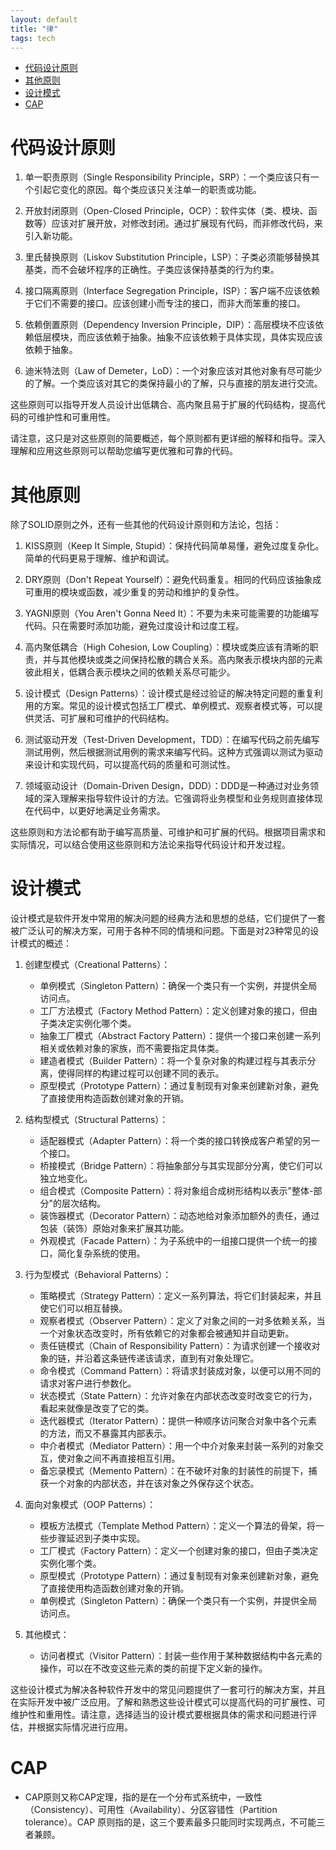 ```yaml
---
layout: default
title: "律"
tags: tech
---
```


- [代码设计原则](#代码设计原则)
- [ 其他原则](#-其他原则)
- [ 设计模式](#-设计模式)
- [ CAP](#-cap)

# <a name="代码设计原则"></a>代码设计原则

1. 单一职责原则（Single Responsibility Principle，SRP）：一个类应该只有一个引起它变化的原因。每个类应该只关注单一的职责或功能。

2. 开放封闭原则（Open-Closed Principle，OCP）：软件实体（类、模块、函数等）应该对扩展开放，对修改封闭。通过扩展现有代码，而非修改代码，来引入新功能。

3. 里氏替换原则（Liskov Substitution Principle，LSP）：子类必须能够替换其基类，而不会破坏程序的正确性。子类应该保持基类的行为约束。

4. 接口隔离原则（Interface Segregation Principle，ISP）：客户端不应该依赖于它们不需要的接口。应该创建小而专注的接口，而非大而笨重的接口。

5. 依赖倒置原则（Dependency Inversion Principle，DIP）：高层模块不应该依赖低层模块，而应该依赖于抽象。抽象不应该依赖于具体实现，具体实现应该依赖于抽象。

6. 迪米特法则（Law of Demeter，LoD）：一个对象应该对其他对象有尽可能少的了解。一个类应该对其它的类保持最小的了解，只与直接的朋友进行交流。

这些原则可以指导开发人员设计出低耦合、高内聚且易于扩展的代码结构，提高代码的可维护性和可重用性。

请注意，这只是对这些原则的简要概述，每个原则都有更详细的解释和指导。深入理解和应用这些原则可以帮助您编写更优雅和可靠的代码。



# <a name="其他原则"></a> 其他原则
除了SOLID原则之外，还有一些其他的代码设计原则和方法论，包括：

1. KISS原则（Keep It Simple, Stupid）：保持代码简单易懂，避免过度复杂化。简单的代码更易于理解、维护和调试。

2. DRY原则（Don't Repeat Yourself）：避免代码重复。相同的代码应该抽象成可重用的模块或函数，减少重复的劳动和维护的复杂性。

3. YAGNI原则（You Aren't Gonna Need It）：不要为未来可能需要的功能编写代码。只在需要时添加功能，避免过度设计和过度工程。

4. 高内聚低耦合（High Cohesion, Low Coupling）：模块或类应该有清晰的职责，并与其他模块或类之间保持松散的耦合关系。高内聚表示模块内部的元素彼此相关，低耦合表示模块之间的依赖关系尽可能少。

5. 设计模式（Design Patterns）：设计模式是经过验证的解决特定问题的重复利用的方案。常见的设计模式包括工厂模式、单例模式、观察者模式等，可以提供灵活、可扩展和可维护的代码结构。

6. 测试驱动开发（Test-Driven Development，TDD）：在编写代码之前先编写测试用例，然后根据测试用例的需求来编写代码。这种方式强调以测试为驱动来设计和实现代码，可以提高代码的质量和可测试性。

7. 领域驱动设计（Domain-Driven Design，DDD）：DDD是一种通过对业务领域的深入理解来指导软件设计的方法。它强调将业务模型和业务规则直接体现在代码中，以更好地满足业务需求。

这些原则和方法论都有助于编写高质量、可维护和可扩展的代码。根据项目需求和实际情况，可以结合使用这些原则和方法论来指导代码设计和开发过程。

# <a name="设计模式"></a> 设计模式
设计模式是软件开发中常用的解决问题的经典方法和思想的总结，它们提供了一套被广泛认可的解决方案，可用于各种不同的情境和问题。下面是对23种常见的设计模式的概述：

1. 创建型模式（Creational Patterns）：
   - 单例模式（Singleton Pattern）：确保一个类只有一个实例，并提供全局访问点。
   - 工厂方法模式（Factory Method Pattern）：定义创建对象的接口，但由子类决定实例化哪个类。
   - 抽象工厂模式（Abstract Factory Pattern）：提供一个接口来创建一系列相关或依赖对象的家族，而不需要指定具体类。
   - 建造者模式（Builder Pattern）：将一个复杂对象的构建过程与其表示分离，使得同样的构建过程可以创建不同的表示。
   - 原型模式（Prototype Pattern）：通过复制现有对象来创建新对象，避免了直接使用构造函数创建对象的开销。

2. 结构型模式（Structural Patterns）：
   - 适配器模式（Adapter Pattern）：将一个类的接口转换成客户希望的另一个接口。
   - 桥接模式（Bridge Pattern）：将抽象部分与其实现部分分离，使它们可以独立地变化。
   - 组合模式（Composite Pattern）：将对象组合成树形结构以表示"整体-部分"的层次结构。
   - 装饰器模式（Decorator Pattern）：动态地给对象添加额外的责任，通过包装（装饰）原始对象来扩展其功能。
   - 外观模式（Facade Pattern）：为子系统中的一组接口提供一个统一的接口，简化复杂系统的使用。

3. 行为型模式（Behavioral Patterns）：
   - 策略模式（Strategy Pattern）：定义一系列算法，将它们封装起来，并且使它们可以相互替换。
   - 观察者模式（Observer Pattern）：定义了对象之间的一对多依赖关系，当一个对象状态改变时，所有依赖它的对象都会被通知并自动更新。
   - 责任链模式（Chain of Responsibility Pattern）：为请求创建一个接收对象的链，并沿着这条链传递该请求，直到有对象处理它。
   - 命令模式（Command Pattern）：将请求封装成对象，以便可以用不同的请求对客户进行参数化。
   - 状态模式（State Pattern）：允许对象在内部状态改变时改变它的行为，看起来就像是改变了它的类。
   - 迭代器模式（Iterator Pattern）：提供一种顺序访问聚合对象中各个元素的方法，而又不暴露其内部表示。
   - 中介者模式（Mediator Pattern）：用一个中介对象来封装一系列的对象交互，使对象之间不再直接相互引用。
   - 备忘录模式（Memento Pattern）：在不破坏对象的封装性的前提下，捕获一个对象的内部状态，并在该对象之外保存这个状态。

4. 面向对象模式（OOP Patterns）：
   - 模板方法模式（Template Method Pattern）：定义一个算法的骨架，将一些步骤延迟到子类中实现。
   - 工厂模式（Factory Pattern）：定义一个创建对象的接口，但由子类决定实例化哪个类。
   - 原型模式（Prototype Pattern）：通过复制现有对象来创建新对象，避免了直接使用构造函数创建对象的开销。
   - 单例模式（Singleton Pattern）：确保一个类只有一个实例，并提供全局访问点。

5. 其他模式：
   - 访问者模式（Visitor Pattern）：封装一些作用于某种数据结构中各元素的操作，可以在不改变这些元素的类的前提下定义新的操作。

这些设计模式为解决各种软件开发中的常见问题提供了一套可行的解决方案，并且在实际开发中被广泛应用。了解和熟悉这些设计模式可以提高代码的可扩展性、可维护性和重用性。请注意，选择适当的设计模式要根据具体的需求和问题进行评估，并根据实际情况进行应用。

# <a name="CAP"></a> CAP
- CAP原则又称CAP定理，指的是在一个分布式系统中，一致性（Consistency）、可用性（Availability）、分区容错性（Partition tolerance）。CAP 原则指的是，这三个要素最多只能同时实现两点，不可能三者兼顾。
